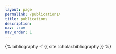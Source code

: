 ```yaml
---
layout: page
permalink: /publications/
title: publications
description:
nav: true
nav_order: 1
---
```

<!-- _pages/publications.md -->

<div class="publications">

{% bibliography -f {{ site.scholar.bibliography }} %}

</div>
